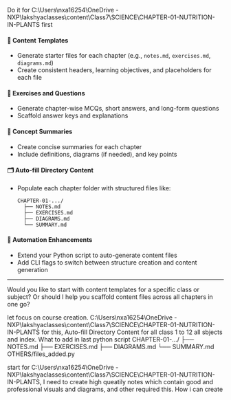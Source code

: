 Do it for C:\Users\nxa16254\OneDrive - NXP\lakshyaclasses\content\Class7\SCIENCE\CHAPTER-01-NUTRITION-IN-PLANTS first

#### 📄 Content Templates
- Generate starter files for each chapter (e.g., `notes.md`, `exercises.md`, `diagrams.md`)
- Create consistent headers, learning objectives, and placeholders for each file

#### 🧪 Exercises and Questions
- Generate chapter-wise MCQs, short answers, and long-form questions
- Scaffold answer keys and explanations

#### 🧠 Concept Summaries
- Create concise summaries for each chapter
- Include definitions, diagrams (if needed), and key points

#### 🗂️ Auto-fill Directory Content
- Populate each chapter folder with structured files like:
  ```
  CHAPTER-01-.../
    ├── NOTES.md
    ├── EXERCISES.md
    ├── DIAGRAMS.md
    └── SUMMARY.md
  ```

#### 🧰 Automation Enhancements
- Extend your Python script to auto-generate content files
- Add CLI flags to switch between structure creation and content generation

---

Would you like to start with content templates for a specific class or subject? Or should I help you scaffold content files across all chapters in one go?




let focus on course creation. 
C:\Users\nxa16254\OneDrive - NXP\lakshyaclasses\content\Class7\SCIENCE\CHAPTER-01-NUTRITION-IN-PLANTS
for this, Auto-fill Directory Content for all class 1 to 12 all sbjects and index. What to add in last python script
CHAPTER-01-.../
  ├── NOTES.md
  ├── EXERCISES.md
  ├── DIAGRAMS.md
  └── SUMMARY.md
OTHERS/files_added.py

start for C:\Users\nxa16254\OneDrive - NXP\lakshyaclasses\content\Class7\SCIENCE\CHAPTER-01-NUTRITION-IN-PLANTS, I need to create high queatily notes which contain good and professional visuals and diagrams, and other required this. How i can create






